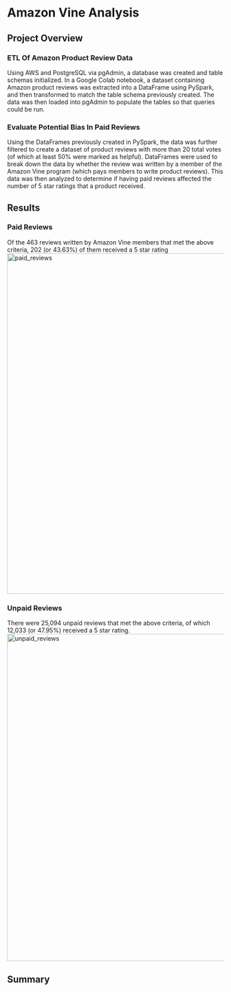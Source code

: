 # Amazon Vine Analysis

## Project Overview

### ETL Of Amazon Product Review Data
Using AWS and PostgreSQL via pgAdmin, a database was created and table schemas initialized. In a Google Colab notebook, a dataset containing Amazon product reviews was extracted into a DataFrame using PySpark, and then transformed to match the table schema previously created. The data was then loaded into pgAdmin to populate the tables so that queries could be run.

### Evaluate Potential Bias In Paid Reviews
Using the DataFrames previously created in PySpark, the data was further filtered to create a dataset of product reviews with more than 20 total votes (of which at least 50% were marked as helpful). DataFrames were used to break down the data by whether the review was written by a member of the Amazon Vine program (which pays members to write product reviews). This data was then analyzed to determine if having paid reviews affected the number of 5 star ratings that a product received. 

## Results
### Paid Reviews
Of the 463 reviews written by Amazon Vine members that met the above criteria, 202 (or 43.63%) of them received a 5 star rating
<img width="791" alt="paid_reviews" src="https://user-images.githubusercontent.com/111674383/211768229-e3db4dad-d879-4711-8aa4-7c569d6bc781.png">
### Unpaid Reviews
There were 25,094 unpaid reviews that met the above criteria, of which 12,033 (or 47.95%) received a 5 star rating. 
<img width="760" alt="unpaid_reviews" src="https://user-images.githubusercontent.com/111674383/211768497-5238bc41-bade-4145-9e76-2e2f73820977.png">

## Summary

